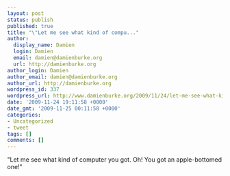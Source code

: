 ```yaml
---
layout: post
status: publish
published: true
title: "\"Let me see what kind of compu..."
author:
  display_name: Damien
  login: Damien
  email: damien@damienburke.org
  url: http://damienburke.org
author_login: Damien
author_email: damien@damienburke.org
author_url: http://damienburke.org
wordpress_id: 337
wordpress_url: http://www.damienburke.org/2009/11/24/let-me-see-what-kind-of-compu-2/
date: '2009-11-24 19:11:58 +0000'
date_gmt: '2009-11-25 00:11:58 +0000'
categories:
- Uncategorized
- tweet
tags: []
comments: []
---
```

<p>"Let me see what kind of computer you got. Oh! You got an apple-bottomed one!"</p>
